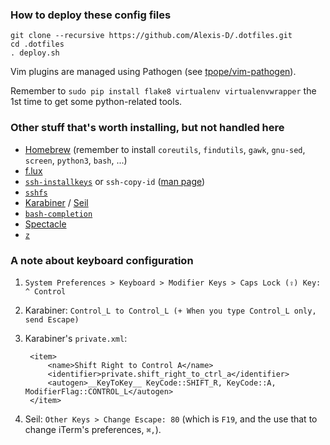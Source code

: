 ### How to deploy these config files

    git clone --recursive https://github.com/Alexis-D/.dotfiles.git
    cd .dotfiles
    . deploy.sh

Vim plugins are managed using Pathogen (see
[tpope/vim-pathogen](https://github.com/tpope/vim-pathogen)).

Remember to `sudo pip install flake8 virtualenv virtualenvwrapper` the 1st
time to get some python-related tools.

### Other stuff that's worth installing, but not handled here

* [Homebrew](http://brew.sh/) (remember to install `coreutils`, `findutils`,
  `gawk`, `gnu-sed`, `screen`, `python3`, `bash`, ...)
* [f.lux](http://justgetflux.com/)
* [`ssh-installkeys`](http://www.catb.org/~esr/ssh-installkeys/) or
  `ssh-copy-id` ([man page](http://linux.die.net/man/1/ssh-copy-id))
* [`sshfs`](http://fuse.sourceforge.net/sshfs.html)
* [Karabiner](https://pqrs.org/osx/karabiner/)
  / [Seil](https://pqrs.org/osx/karabiner/seil.html.en)
* [`bash-completion`](http://bash-completion.alioth.debian.org/)
* [Spectacle](http://spectacleapp.com/)
* [`z`](https://github.com/rupa/z)

### A note about keyboard configuration

1. `System Preferences > Keyboard > Modifier Keys > Caps Lock (⇪) Key:
   ^ Control`
2. Karabiner: `Control_L to Control_L (+ When you type Control_L only, send
   Escape)`
3. Karabiner's `private.xml`:

        <item>
            <name>Shift Right to Control A</name>
            <identifier>private.shift_right_to_ctrl_a</identifier>
            <autogen>__KeyToKey__ KeyCode::SHIFT_R, KeyCode::A, ModifierFlag::CONTROL_L</autogen>
        </item>

4. Seil: `Other Keys > Change Escape: 80` (which is `F19`, and the use that to
   change iTerm's preferences, `⌘,`).
